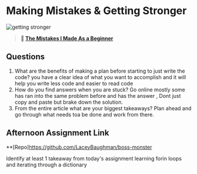 # Making Mistakes & Getting Stronger

![getting stronger](https://bcw.blob.core.windows.net/public/img/lesson-images/js-bootcamp-logo.jpg)

> **📖 [The Mistakes I Made As a Beginner](https://codeworksacademy.com/fs-student-guide/resources/wk2/06-Coding-Mistakes)**

## Questions

1. What are the benefits of making a plan before starting to just write the code?
you have a clear idea of what you want to accomplish and it will help you write less code and easier to read code
2. How do you find answers when you are stuck?
Go online mostly some has ran into the same problem before and has the answer , Dont just copy and paste but brake down the solution.
3. From the entire article what are your biggest takeaways?
Plan ahead and go through what needs toa be done and work from there.
## Afternoon Assignment Link

**[Repo]https://github.com/LaceyBaughman/boss-monster

Identify at least 1 takeaway from today's assignment
learning forin loops and iterating through a dictionary 